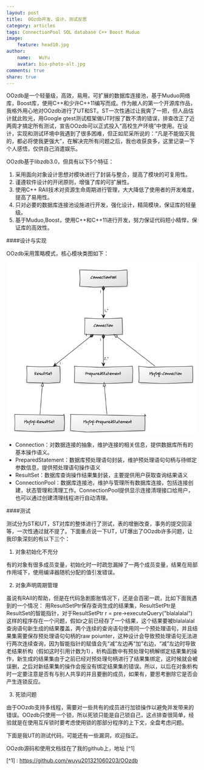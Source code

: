 ```yaml
---
layout: post
title:  OOzdb开发，设计，测试反思
category: articles
tags: ConnectionPool SQL database C++ Boost Muduo
image:
    feature: head10.jpg
author:
    name:   WuYu
    avatar: bio-photo-alt.jpg
comments: true
share: true
---
```


OOzdb是一个轻量级，高效，易用，可扩展的数据库连接池，基于Muduo网络库，Boost库，使用C++和少许C++11编写而成。作为敝人的第一个开源库作品，我格外用心地对OOzdb进行了UT和ST。ST一次性通过让我爽了一把，但人品估计就此败光，用Google gtest测试框架做UT时报了数不清的错误，排查改正了近两周才搞定所有测试，宣告OOzdb可以正式投入“高校生产环境”中使用。在设计，实现和测试环境中我遇到了很多困难，但正如尼采所说的：“凡是不能毁灭我的，都必将使我更强大”，在解决完所有问题之后，我也收获良多，这里记录一下个人感悟，仅供自己消遣娱乐。

OOzdb基于libzdb3.0，但具有以下5个特征：

1. 采用面向对象设计思想对模块进行了封装与整合，提高了模块的可复用性。
2. 谨遵软件设计的开闭原则，增强了库的可扩展性。
3. 使用C++ RAII技术对资源生命周期进行管理，大大降低了使用者的开发难度，提高了易用性。
4. 只对必要的数据库连接池设施进行开发，强化设计，精简模块，保证库的轻量级。
5. 基于Muduo,Boost，使用C++和C++11进行开发，努力保证代码短小精悍，保证库的高效性。

####设计与实现

OOzdb采用策略模式，核心模块类图如下：

![](/images/libzdb1.png)

- Connection：对数据连接的抽象，维护连接的相关信息，提供数据库所有的基本操作语义。
- PreparedStatement：数据库预处理语句封装，维护预处理语句句柄与待绑定参数信息，提供预处理语句操作语义
- ResultSet：数据库查询操作结果集封装，主要提供用户获取查询结果语义
- ConnectionPool：数据库连接池，维护与管理所有数据库连接，包括连接创建，状态管理和清理工作。ConnectionPool提供显示连接清理接口给用户，也可以通过创建清理线程进行自动清理。

####测试

测试分为ST和UT，ST对库的整体进行了测试，表的增删改查，事务的提交回滚等，一次性通过就不提了。下面重点说一下UT，UT爆出了OOzdb许多问题，让我印象深刻的有以下三个：

1) 对象初始化不充分

有的对象有很多成员变量，初始化时一时疏忽漏掉了一两个成员变量，结果在局部作用域下，使用编译器随机分配的值引发错误。

2) 对象声明周期管理

虽说有RAII的帮助，但是在代码急剧膨胀情况下，还是会百密一疏，比如下面我遇到的一个情况：
用ResultSetPtr保存查询生成的结果集，ResultSetPtr是ResultSet的智能指针，对于ResultSetPtr r = pre->executeQuery("blalalalal")这样的程序存在一个问题，假如r之前已经存了一个结果，这个结果要被blalalalal查询语句新生成的结果覆盖，两个连续的查询语句使用同一个预处理语句，并且结果集需要保存预处理语句句柄的raw poiunter，这种设计会导致预处理语句无法进行两次连续查询，因为智能指针的赋值会先“减”左边再“加”右边，“减”左边时导致老结果析构（假如这时引用计数为1），析构函数中有预处理句柄解绑定结果集的操作，新生成的结果集由于之前已经对预处理句柄进行了结果集绑定，这时候就会被误删，之后对新结果集的操作会报没有绑定结果集的错误。所以，以后在对象析构时一定要注意是否有与别人共享的并且要删的成员，如果有，要思考删除它是否会产生连锁反应。

3) 死锁问题

由于OOzdb支持多线程，需要对一些共有的成员进行加锁操作以避免并发带来的错误。OOzdb只使用一个锁，所以死锁只能是自己锁自己，这点排查很简单，经验就是在使用互斥锁时要考虑使用锁的那部分程序的上下文，全盘考虑问题。

下面是我UT的测试代码，可能还有一些漏洞，欢迎指正。

OOzdb源码和使用文档挂在了我的github上，地址 [^1]

[^1] : <https://github.com/wuyu201321060203/OOzdb>
